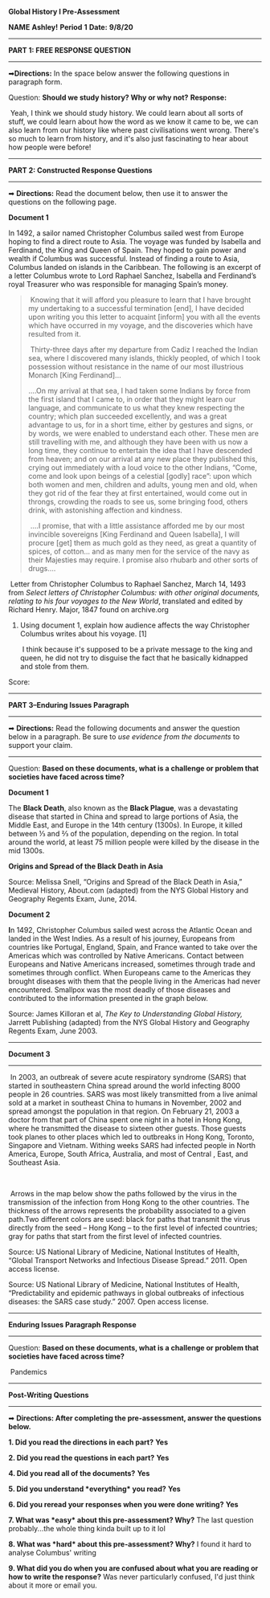  **Global History I Pre-Assessment**

 **NAME** **Ashley!**       **Period** **1** **Date:** **9/8/20**  

<hr>

 **PART 1: FREE RESPONSE QUESTION**

<hr>

 ➡**Directions:** In the space below answer the following questions in paragraph form.
  

 Question: **Should we study history? Why or why not?**
 **Response:**

​		Yeah, I think we should study history. We could learn about all sorts of stuff, we could learn about how the word as we know it came to be, we can also learn from our history like where past civilisations went wrong. There's so much to learn from history, and it's also just fascinating to hear about how people were before!

<hr>

 **PART 2: Constructed Response Questions**

<hr>

 ➡ **Directions:** Read the document below, then use it to answer the questions on the following page. 

  

 **Document 1**



 In 1492, a sailor named Christopher Columbus sailed west from Europe hoping to find a direct route to Asia. The voyage was funded by Isabella and Ferdinand, the King and Queen of Spain. They hoped to gain power and wealth if Columbus was successful. Instead of finding a route to Asia, Columbus landed on islands in the Caribbean. The following is an excerpt of a letter Columbus wrote to Lord Raphael Sanchez, Isabella and Ferdinand’s royal Treasurer who was responsible for managing Spain’s money. 

> ​	Knowing that it will afford you pleasure to learn that I have brought my undertaking to a successful termination [end], I have decided upon writing you this letter to acquaint [inform] you with all the events which have occurred in my voyage, and the discoveries which have resulted from it. 	 
>
> ​	Thirty-three days after my departure from Cadiz I reached the Indian sea, where I discovered many islands, thickly peopled, of which I took possession without resistance in the name of our most illustrious Monarch [King Ferdinand]...
>
>
> ….On my arrival at that sea, I had taken some Indians by force from the first island that I came to, in order that they might learn our language, and communicate to us what they knew respecting the country; which plan succeeded excellently, and was a great advantage to us, for in a short time, either by gestures and signs, or by words, we were enabled to understand each other. These men are still travelling with me, and although they have been with us now a long time, they continue to entertain the idea that I have descended from heaven; and on our arrival at any new place they published this, crying out immediately with a loud voice to the other Indians, “Come, come and look upon beings of a celestial [godly] race”: upon which both women and men, children and adults, young men and old, when they got rid of the fear they at first entertained, would come out in throngs, crowding the roads to see us, some bringing food, others drink, with astonishing affection and kindness. 
>
> ​	….I promise, that with a little assistance afforded me by our most invincible sovereigns [King Ferdinand and Queen Isabella], I will procure [get] them as much gold as they need, as great a quantity of spices, of cotton... and as many men for the service of the navy as their Majesties may require. I promise also rhubarb and other sorts of drugs….

​	Letter from Christopher Columbus to Raphael Sanchez, March 14, 1493 from *Select letters of Christopher Columbus: with other original documents, relating to his four voyages to the New World*, translated and edited by Richard Henry. Major, 1847 found on archive.org



1. Using document 1, explain how audience affects the way Christopher Columbus writes about his voyage. [1] 

   ​	I think because it's supposed to be a private message to the king and queen, he did not try to disguise the fact that he basically kidnapped and stole from them.

 Score:

<hr>

 **PART 3–Enduring Issues Paragraph**

<hr>

 ➡ **Directions:** Read the following documents and answer the question below in a paragraph. Be sure to *use evidence from the documents* to support your claim. 

<hr>

 Question: **Based on these documents, what is a challenge or problem that societies have faced across time?**

 **Document 1**



 The **Black Death**, also known as the **Black Plague**, was a devastating disease that started in China and spread to large portions of Asia, the Middle East, and Europe in the 14th century (1300s). In Europe, it killed between ⅓ and ⅔ of the population, depending on the region. In total around the world, at least 75 million people were killed by the disease in the mid 1300s. 

 **Origins and Spread of the Black Death in Asia**  

 Source: Melissa Snell, “Origins and Spread of the Black Death in Asia,” Medieval History, About.com (adapted) from the NYS Global History and Geography Regents Exam, June, 2014.

  

 **Document 2**

 **I**n 1492, Christopher Columbus sailed west across the Atlantic Ocean and landed in the West Indies. As a result of his journey, Europeans from countries like Portugal, England, Spain, and France wanted to take over the Americas which was controlled by Native Americans. Contact between Europeans and Native Americans increased, sometimes through trade and sometimes through conflict. When Europeans came to the Americas they brought diseases with them that the people living in the Americas had never encountered. Smallpox was the most deadly of those diseases and contributed to the information presented in the graph below. 

 Source: James Killoran et al, *The Key to Understanding Global History,* Jarrett Publishing (adapted) from the NYS Global History and Geography Regents Exam, June 2003. 

<hr>

 **Document 3**

<hr>

​	In 2003, an outbreak of severe acute respiratory syndrome (SARS) that started in southeastern China spread around the world infecting 8000 people in 26 countries. SARS was most likely transmitted from a live animal sold at a market in southeast China to humans in November, 2002 and spread amongst the population in that region. On February 21, 2003 a doctor from that part of China spent one night in a hotel in Hong Kong, where he transmitted the disease to sixteen other guests. Those guests took planes to other places which led to outbreaks in Hong Kong, Toronto, Singapore and Vietnam. Withing weeks SARS had infected people in North America, Europe, South Africa, Australia, and most of Central , East, and Southeast Asia. 

​	 

​	Arrows in the map below show the paths followed by the virus in the transmission of the infection from Hong Kong to the other countries. The thickness of the arrows represents the probability associated to a given path.Two different colors are used: black for paths that transmit the virus directly from the seed – Hong Kong – to the first level of infected countries; gray for paths that start from the first level of infected countries.

 Source: US National Library of Medicine, National Institutes of Health, “Global Transport Networks and Infectious Disease Spread.” 2011. Open access license.

 Source: US National Library of Medicine, National Institutes of Health, “Predictability and epidemic pathways in global outbreaks of infectious diseases: the SARS case study.” 2007. Open access license.

<hr>

 **Enduring Issues Paragraph Response**

<hr>

 Question: **Based on these documents, what is a challenge or problem that societies have faced across time?**

​	Pandemics

<hr>

 **Post-Writing Questions**

<hr>

 ➡ **Directions: After completing the pre-assessment, answer the questions below.**

 **1. Did you read the directions in each part?**
 **Yes**

 **2. Did you read the questions in each part?**
 **Yes**

 **4. Did you read all of the documents?**
 **Yes**

 **5. Did you understand \*everything\* you read?**
 **Yes**

 **6. Did you reread your responses when you were done writing?**
 **Yes**

 **7. What was \*easy\* about this pre-assessment? Why?**
The last question probably...the whole thing kinda built up to it lol

 **8. What was \*hard\* about this pre-assessment? Why?**
 I found it hard to analyse Columbus' writing

 **9. What did you do when you are confused about what you are reading or how to write the response?**
Was never particularly confused, I'd just think about it more or email you.

  

 